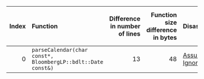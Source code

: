 |   Index | Function                                                     |   Difference in number of lines |   Function size difference in bytes | Disassembly                                                            |   Number of lines in `assume` build |   Number of bytes in `assume` build |   Number of lines in `none` build |   Number of bytes in `none` build |
|--------:|:-------------------------------------------------------------|--------------------------------:|------------------------------------:|:-----------------------------------------------------------------------|------------------------------------:|------------------------------------:|----------------------------------:|----------------------------------:|
|       0 | `parseCalendar(char const*, BloombergLP::bdlt::Date const&)` |                              13 |                                  48 | [Assumed](0.assume.s.txt), [Ignored](0.none.s.txt), [Diff](0.diff.txt) |                                 496 |                             4206656 |                               448 |                           4206656 |